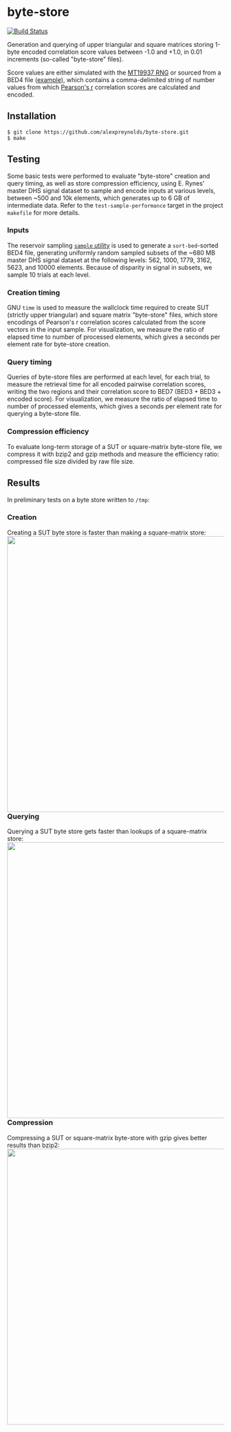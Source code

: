 # byte-store

[![Build Status](https://travis-ci.org/alexpreynolds/byte-store.svg)](https://travis-ci.org/alexpreynolds/byte-store)

Generation and querying of upper triangular and square matrices storing 1-byte encoded correlation score values between -1.0 and +1.0, in 0.01 increments (so-called "byte-store" files).

Score values are either simulated with the [MT19937 RNG](http://www.math.sci.hiroshima-u.ac.jp/~m-mat/MT/emt.html) or sourced from a BED4 file ([example](https://raw.githubusercontent.com/alexpreynolds/byte-store/master/test/vec_test1000.bed)), which contains a comma-delimited string of number values from which [Pearson's r](http://en.wikipedia.org/wiki/Pearson_product-moment_correlation_coefficient) correlation scores are calculated and encoded.

## Installation

```
$ git clone https://github.com/alexpreynolds/byte-store.git
$ make 
```

## Testing

Some basic tests were performed to evaluate "byte-store" creation and query timing, as well as store compression efficiency, using E. Rynes' master DHS signal dataset to sample and encode inputs at various levels, between ~500 and 10k elements, which generates up to 6 GB of intermediate data. Refer to the ``test-sample-performance`` target in the project ``makefile`` for more details.

### Inputs

The reservoir sampling [`sample` utility](https://github.com/alexpreynolds/sample) is used to generate a `sort-bed`-sorted BED4 file, generating uniformly random sampled subsets of the ~680 MB master DHS signal dataset at the following levels: 562, 1000, 1779, 3162, 5623, and 10000 elements. Because of disparity in signal in subsets, we sample 10 trials at each level.

### Creation timing

GNU `time` is used to measure the wallclock time required to create SUT (strictly upper triangular) and square matrix "byte-store" files, which store encodings of Pearson's r correlation scores calculated from the score vectors in the input sample. For visualization, we measure the ratio of elapsed time to number of processed elements, which gives a seconds per element rate for byte-store creation.

### Query timing

Queries of byte-store files are performed at each level, for each trial, to measure the retrieval time for all encoded pairwise correlation scores, writing the two regions and their correlation score to BED7 (BED3 + BED3 + encoded score). For visualization, we measure the ratio of elapsed time to number of processed elements, which gives a seconds per element rate for querying a byte-store file.

### Compression efficiency

To evaluate long-term storage of a SUT or square-matrix byte-store file, we compress it with bzip2 and gzip methods and measure the efficiency ratio: compressed file size divided by raw file size.

## Results

In preliminary tests on a byte store written to `/tmp`:

### Creation

Creating a SUT byte store is faster than making a square-matrix store: <a href="url"><img src="https://dl.dropboxusercontent.com/u/31495717/byte-store-test.store_creation_rate.png" align="left" width="640" ></a>

### Querying

Querying a SUT byte store gets faster than lookups of a square-matrix store: <a href="url"><img src="https://dl.dropboxusercontent.com/u/31495717/byte-store-test.store_query_rate.png" align="left" width="640" ></a>

### Compression

Compressing a SUT or square-matrix byte-store with gzip gives better results than bzip2: <a href="url"><img src="https://dl.dropboxusercontent.com/u/31495717/byte-store-test.compression_efficiency.png" align="left" width="640" ></a>
